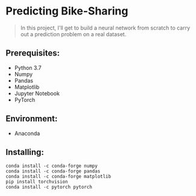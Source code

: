 # Predicting Bike-Sharing
> In this project, I'll get to build a neural network from scratch to carry out a prediction problem on a real dataset.
## Prerequisites:
- Python 3.7
- Numpy 
- Pandas
- Matplotlib
- Jupyter Notebook
- PyTorch
## Environment:
- Anaconda
## Installing:
```
conda install -c conda-forge numpy
conda install -c conda-forge pandas
conda install -c conda-forge matplotlib
pip install torchvision
conda install -c pytorch pytorch
```

